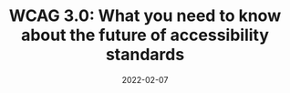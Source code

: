 ---
title: "WCAG 3.0: What you need to know about the future of accessibility standards"
authors:
    - "Daniel Berryhill"
categories: 
    - "accessibility"
link: "https://uxdesign.cc/wcag-3-0-what-you-need-to-know-about-the-future-of-accessibility-standards-2e1f6374f2c7"
date: "2022-02-07"
---